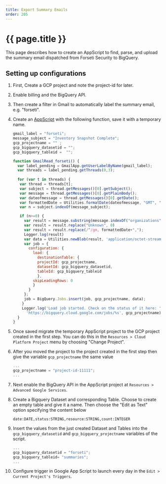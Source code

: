 ```yaml
---
title: Export Summary Emails 
order: 205
---
```

# {{ page.title }}
This page describes how to create an AppScript to find, parse, and upload the
summary email dispatched from Forseti Security to BigQuery.

## Setting up configurations
1. First, Create a GCP project and note the project-id for later.
1. Enable billing and the BigQuery API.
1. Then create a filter in Gmail to automatically label the summary email,
e.g. "forseti".

1. Create an [AppScript](https://script.google.com/intro) with the following
function, save it with a temporary name.

    ```js
    gmail_label = "forseti";
    message_subject = "Inventory Snapshot Complete";
    gcp_projectname = "" ;
    gcp_bigquery_datasetid = "";
    gcp_bigquery_tableid =  "";
    
    function GmailRead_forseti() {
      var label_pending = GmailApp.getUserLabelByName(gmail_label);
      var threads = label_pending.getThreads(0,3);
      
      for (var t in threads) {
       var thread = threads[t];
       var subject = thread.getMessages()[0].getSubject();
       var message = thread.getMessages()[0].getPlainBody();
       var dateofmessage = thread.getMessages()[0].getDate(); 
       var formattedDate = Utilities.formatDate(dateofmessage, "GMT", "yyyy-MM-dd'T'HH:mm:ss'Z'");
       var n = subject.indexOf(message_subject);
    
       if (n>=0) {
         var result = message.substring(message.indexOf("organizations")).replace(/ /g, ",").split(",\n").join("\n").slice(0, -1);
         var result = result.replace("Unknown", 0)
         var result = result.replace(/^/gm, formattedDate+",");
         Logger.log(result)
         var data = Utilities.newBlob(result, 'application/octet-stream')
         var job = {
           configuration: {
             load: {
               destinationTable: {
               projectId: gcp_projectname,
               datasetId: gcp_bigquery_datasetid,
               tableId: gcp_bigquery_tableid
               },
             skipLeadingRows: 0
             }
           }
         };
         job = BigQuery.Jobs.insert(job, gcp_projectname, data);
        }
        Logger.log('Load job started. Check on the status of it here: ' +
          'https://bigquery.cloud.google.com/jobs/%s', gcp_projectname);
      }
    }
    ```
1. Once saved migrate the temporary AppScript project to the GCP project created
 in the first step. You can do this in the `Resources > Cloud Platform Project`
  menu by choosing "Change Project".

1. After you moved the project to the project created in the first step then
give the variable `gcp_projectname` the same value

    ```js
    ...
    gcp_projectname = "project-id-11111";
    ...
    ```
1. Next enable the BigQuery API in the AppScript project at
`Resources > Advanced Google Services`.
    
1. Create a Bigquery Dataset and corresponding Table. Choose to create an empty
table and give it a name. Then choose the "Edit as Text" option specifying the
content below

    ```
    date:DATE,status:STRING,resource:STRING,count:INTEGER
    ```
1. Insert the values from the just created Dataset and Tables into the
`gcp_bigquery_datasetid` and `gcp_bigquery_projectname` variables of the script.

    ```js
    ...
    gcp_bigquery_datasetid = "forseti";
    gcp_bigquery_tableid= "summaries";
    ...
    ```

1. Configure trigger in Google App Script to launch every day in the
`Edit > Current Project's Triggers`.
